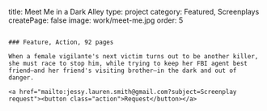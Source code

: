 title: Meet Me in a Dark Alley
type: project
category: Featured, Screenplays
createPage: false
image: work/meet-me.jpg
order: 5

~~~

### Feature, Action, 92 pages

When a female vigilante's next victim turns out to be another killer, she must race to stop him, while trying to keep her FBI agent best friend—and her friend's visiting brother—in the dark and out of danger.

<a href="mailto:jessy.lauren.smith@gmail.com?subject=Screenplay request"><button class="action">Request</button></a>
